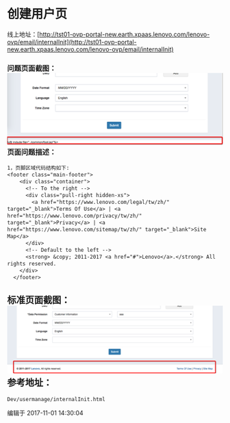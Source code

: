 # 创建用户页

线上地址：[http://tst01-ovp-portal-new.earth.xpaas.lenovo.com/lenovo-ovp/email/internalInit](http://tst01-ovp-portal-new.earth.xpaas.lenovo.com/lenovo-ovp/email/internalInit)

### 问题页面截图：![](/assets/Snip20171101_7.png)页面问题描述：

```
1，页脚区域代码结构如下:
<footer class="main-footer">
    <div class="container">
      <!-- To the right -->
      <div class="pull-right hidden-xs">
        <a href="https://www.lenovo.com/legal/tw/zh/" target="_blank">Terms Of Use</a> | <a href="https://www.lenovo.com/privacy/tw/zh/" target="_blank">Privacy</a> | <a href="https://www.lenovo.com/sitemap/tw/zh/" target="_blank">Site Map</a>
      </div>
      <!-- Default to the left -->
      <strong> &copy; 2011-2017 <a href="#">Lenovo</a>.</strong> All rights reserved.
    </div>
  </footer>
```

## 标准页面截图：![](/assets/Snip20171101_8.png)参考地址：

```
Dev/usermanage/internalInit.html
```

编辑于 2017-11-01 14:30:04

